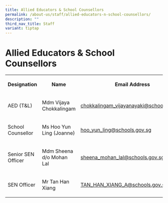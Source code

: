 ```yaml
---
title: Allied Educators & School Counsellors
permalink: /about-us/staff/allied-educators-n-school-counsellors/
description: ""
third_nav_title: Staff
variant: tiptap
---
```

<h1><strong>Allied Educators &amp; School Counsellors</strong></h1>
<table style="minWidth: 75px">
<colgroup>
<col>
<col>
<col>
</colgroup>
<tbody>
<tr>
<th rowspan="1" colspan="1">
<p>Designation</p>
</th>
<th rowspan="1" colspan="1">
<p>Name</p>
</th>
<th rowspan="1" colspan="1">
<p>Email Address</p>
</th>
</tr>
<tr>
<td rowspan="1" colspan="1">
<p>AED (T&amp;L)</p>
</td>
<td rowspan="1" colspan="1">
<p>Mdm Vijaya Chokkalingam</p>
</td>
<td rowspan="1" colspan="1">
<p><a href="mailto:chokkalingam_vijayanayaki@schools.gov.sg" rel="noopener noreferrer nofollow" target="_blank">chokkalingam_vijayanayaki@schools.gov.sg</a>
</p>
</td>
</tr>
<tr>
<td rowspan="1" colspan="1">
<p>School Counsellor</p>
</td>
<td rowspan="1" colspan="1">
<p>Ms Hoo Yun Ling (Joanne)</p>
</td>
<td rowspan="1" colspan="1">
<p><a href="mailto:hoo_yun_ling@schools.gov.sg" rel="noopener noreferrer nofollow" target="_blank">hoo_yun_ling@schools.gov.sg</a>
</p>
</td>
</tr>
<tr>
<td rowspan="1" colspan="1">
<p>Senior SEN Officer</p>
<p></p>
</td>
<td rowspan="1" colspan="1">
<p>Mdm Sheena d/o Mohan Lal</p>
</td>
<td rowspan="1" colspan="1">
<p><a href="mailto:sheena_mohan_lal@schools.gov.sg" rel="noopener noreferrer nofollow" target="_blank">sheena_mohan_lal@schools.gov.sg</a>
</p>
<p></p>
</td>
</tr>
<tr>
<td rowspan="1" colspan="1">
<p>SEN Officer</p>
</td>
<td rowspan="1" colspan="1">
<p>Mr Tan Han Xiang</p>
</td>
<td rowspan="1" colspan="1">
<p><a href="mailto:TAN_HAN_XIANG_A@schools.gov.sg" rel="noopener noreferrer nofollow" target="_blank">TAN_HAN_XIANG_A@schools.gov.sg</a>
</p>
</td>
</tr>
</tbody>
</table>
<p></p>